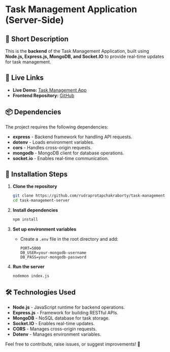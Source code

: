 # Task Management Application (Server-Side)

## 📌 Short Description
This is the **backend** of the Task Management Application, built using **Node.js, Express.js, MongoDB, and Socket.IO** to provide real-time updates for task management.

## 🔗 Live Links
- **Live Demo:** [Task Management App](https://task-management-server-production-c1e0.up.railway.app/)
- **Frontend Repository:** [GitHub](https://github.com/rudraprotapchakraborty/task-management-client)

## 📦 Dependencies
The project requires the following dependencies:

- **express** - Backend framework for handling API requests.
- **dotenv** - Loads environment variables.
- **cors** - Handles cross-origin requests.
- **mongodb** - MongoDB client for database operations.
- **socket.io** - Enables real-time communication.

## 🚀 Installation Steps

1. **Clone the repository**
   ```sh
   git clone https://github.com/rudraprotapchakraborty/task-management-server.git
   cd task-management-server
   ```

2. **Install dependencies**
   ```sh
   npm install
   ```

3. **Set up environment variables**
   - Create a `.env` file in the root directory and add:
     ```env
     PORT=5000
     DB_USER=your-mongodb-username
     DB_PASS=your-mongodb-password
     ```

4. **Run the server**
   ```sh
   nodemon index.js
   ```

## 🛠️ Technologies Used

- **Node.js** - JavaScript runtime for backend operations.
- **Express.js** - Framework for building RESTful APIs.
- **MongoDB** - NoSQL database for task storage.
- **Socket.IO** - Enables real-time updates.
- **CORS** - Manages cross-origin requests.
- **Dotenv** - Manages environment variables.

Feel free to contribute, raise issues, or suggest improvements! 🚀